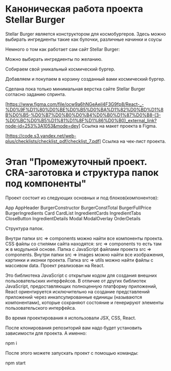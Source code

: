 # Каноническая работа проекта Stellar Burger 

Stellar Burger является конструктором для космобургеров. Здесь можно выбирать ингредиенты такие как булочки, различные начинки и соусы

Немного о том как работает сам сайт Stellar Burger:

Можно выбирать ингредиенты по желанию.

Собираем свой уникальный космический бургер.

Добавляем и покупаем в корзину созданный вами космический бургер.

Сделана пока только минимальная верстка сайте Stellar Burger согласно заданию спринта. 

[https://www.figma.com/file/ocw9a6hNGeAejl4F3G9fp8/React-_-%D0%9F%D1%80%D0%BE%D0%B5%D0%BA%D1%82%D0%BD%D1%8B%D0%B5-%D0%B7%D0%B0%D0%B4%D0%B0%D1%87%D0%B8-(3-%D0%BC%D0%B5%D1%81%D1%8F%D1%86%D0%B0)_external_link?node-id=253%3A1053&mode=dev] Ссылка на макет проекта в Figma.

[https://code.s3.yandex.net/web-plus/checklists/checklist_pdf/checklist_7.pdf] Ссылка на чек-лист проекта.


# Этап "Промежуточный проект. CRA-заготовка и структура папок под компоненты"

Проект состоит из следующих основных и под блоков(компонентов):

App
AppHeader
BurgerConstructor
    BurgerConstTotal
    BurgerFullPrice
BurgerIngredients
    Card
    CardList
    IngredientCards
    IngredientTabs
CloseButton
IngredientDetails
Modal
ModalOverlay
OrderDetails


Структура папок.

Внутри папки src => components можно найти все компоненты проекта.
CSS файлы со cтилями сайта находятся: src => components то есть там ж в модульной основе.
Папка c JavaScript файлами проекта src => components.
Внутри папки src => images можно найти все изображения, картинки и иконки проекта.
Папка src => utils можно найти файлы с массивом data.
Проект реализован на React.

Это библиотека JavaScript с открытым кодом для создания внешних пользовательских интерфейсов. В отличие от других библиотек JavaScript, предоставляющих полноценную платформу приложений, React ориентируется исключительно на создание представлений приложений через инкапсулированные единицы (называются компонентами), которые сохраняют состояние и генерируют элементы пользовательского интерфейса.

Во время проектирования я использовали JSX, CSS, React.

После клонирования репозиторий вам надо будет установить зависимости для проекта. А именно:

npm i

После этого можете запускать проект с помощью команды:

npm start
